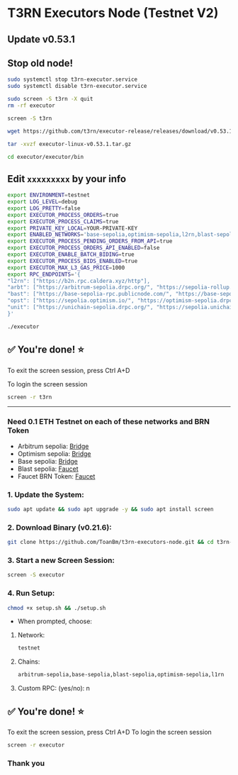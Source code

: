 # T3RN Executors Node (Testnet V2)
## Update v0.53.1
## Stop old node!
```Bash
sudo systemctl stop t3rn-executor.service
sudo systemctl disable t3rn-executor.service
```
```Bash
sudo screen -S t3rn -X quit
rm -rf executor
```
```Bash
screen -S t3rn
```
```Bash
wget https://github.com/t3rn/executor-release/releases/download/v0.53.1/executor-linux-v0.53.1.tar.gz
```
```Bash
tar -xvzf executor-linux-v0.53.1.tar.gz
```
```Bash
cd executor/executor/bin
```
## Edit `xxxxxxxxx` by your info
```Bash
export ENVIRONMENT=testnet
export LOG_LEVEL=debug
export LOG_PRETTY=false
export EXECUTOR_PROCESS_ORDERS=true
export EXECUTOR_PROCESS_CLAIMS=true
export PRIVATE_KEY_LOCAL=YOUR-PRIVATE-KEY
export ENABLED_NETWORKS='base-sepolia,optimism-sepolia,l2rn,blast-sepolia,arb-sepolia'
export EXECUTOR_PROCESS_PENDING_ORDERS_FROM_API=true
export EXECUTOR_PROCESS_ORDERS_API_ENABLED=false
export EXECUTOR_ENABLE_BATCH_BIDING=true
export EXECUTOR_PROCESS_BIDS_ENABLED=true
export EXECUTOR_MAX_L3_GAS_PRICE=1000
export RPC_ENDPOINTS='{
"l2rn": ["https://b2n.rpc.caldera.xyz/http"],
"arbt": ["https://arbitrum-sepolia.drpc.org/", "https://sepolia-rollup.arbitrum.io/rpc"],
"bast": ["https://base-sepolia-rpc.publicnode.com/", "https://base-sepolia.drpc.org/"],
"opst": ["https://sepolia.optimism.io/", "https://optimism-sepolia.drpc.org/"],
"unit": ["https://unichain-sepolia.drpc.org/", "https://sepolia.unichain.org/"]
}'
```
```Bash
./executor
```
## ✅ You're done! ⭐️
To exit the screen session, press Ctrl A+D

To login the screen session
```Bash
screen -r t3rn
```

------------------------------------------------------------------------------------------------------------------------
### Need 0.1 ETH Testnet on each of these networks and BRN Token
- Arbitrum sepolia:
[Bridge](https://bridge.arbitrum.io/?destinationChain=arbitrum-sepolia&sourceChain=sepolia)
- Optimism sepolia:
[Bridge](https://superbridge.app/op-sepolia)
- Base sepolia:
[Bridge](https://superbridge.app/base-sepolia)
- Blast sepolia:
[Faucet](https://blastapi.io/faucets/blastl2-testnet)
- Faucet BRN Token:
[Faucet](https://faucet.brn.t3rn.io/)

### 1. Update the System:
```Bash
sudo apt update && sudo apt upgrade -y && sudo apt install screen
```
### 2. Download Binary (v0.21.6):
```Bash
git clone https://github.com/ToanBm/t3rn-executors-node.git && cd t3rn-executors-node
```
### 3. Start a new Screen Session:
```Bash
screen -S executor
```
### 4. Run Setup:
```Bash
chmod +x setup.sh && ./setup.sh
```
- When prompted, choose:
1. Network:
   ```Bash
   testnet
   ```
3. Chains:
   ```Bash
   arbitrum-sepolia,base-sepolia,blast-sepolia,optimism-sepolia,l1rn
   ```
5. Custom RPC: (yes/no): n
## ✅ You're done! ⭐️
To exit the screen session, press Ctrl A+D
To login the screen session
```Bash
screen -r executor
```
### Thank you





